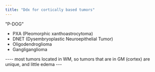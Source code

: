 ```yaml
---
title: "Ddx for cortically based tumors"
---
```

&quot;P-DOG&quot;

- PXA (Pleomorphic xanthoastrocytoma)
- DNET (Dysembryoplastic Neuroepithelial Tumor)
- Oligodendroglioma
- Gangliganglioma

---- most tumors located in WM, so tumors that are in GM (cortex) are unique, and little edema ---

